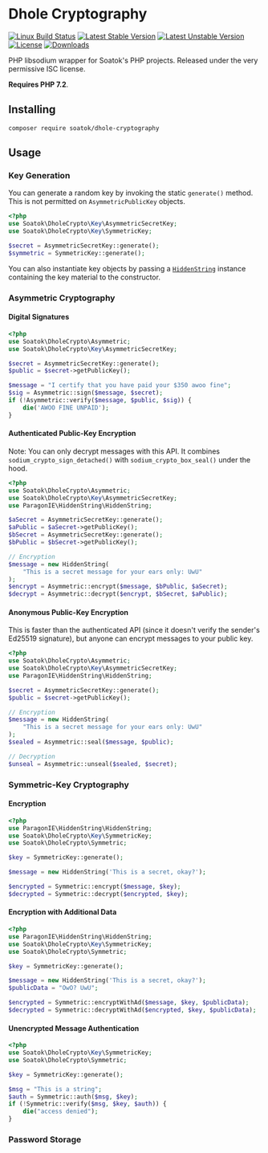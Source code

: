 # Dhole Cryptography

[![Linux Build Status](https://travis-ci.org/soatok/dhole-cryptography.svg?branch=master)](https://travis-ci.org/soatok/dhole-cryptography)
[![Latest Stable Version](https://poser.pugx.org/soatok/dhole-cryptography/v/stable)](https://packagist.org/packages/soatok/dhole-cryptography)
[![Latest Unstable Version](https://poser.pugx.org/soatok/dhole-cryptography/v/unstable)](https://packagist.org/packages/soatok/dhole-cryptography)
[![License](https://poser.pugx.org/soatok/dhole-cryptography/license)](https://packagist.org/packages/soatok/dhole-cryptography)
[![Downloads](https://img.shields.io/packagist/dt/soatok/dhole-cryptography.svg)](https://packagist.org/packages/soatok/dhole-cryptography)

PHP libsodium wrapper for Soatok's PHP projects. Released under the very
permissive ISC license.

**Requires PHP 7.2**.

## Installing

```
composer require soatok/dhole-cryptography
```

## Usage

### Key Generation

You can generate a random key by invoking the static `generate()` method. This
is not permitted on `AsymmetricPublicKey` objects.

```php
<?php
use Soatok\DholeCrypto\Key\AsymmetricSecretKey;
use Soatok\DholeCrypto\Key\SymmetricKey;

$secret = AsymmetricSecretKey::generate();
$symmetric = SymmetricKey::generate();
```

You can also instantiate key objects by passing a
[`HiddenString`](https://github.com/paragonie/hidden-string)
instance containing the key material to the constructor.

### Asymmetric Cryptography

#### Digital Signatures

```php
<?php
use Soatok\DholeCrypto\Asymmetric;
use Soatok\DholeCrypto\Key\AsymmetricSecretKey;

$secret = AsymmetricSecretKey::generate();
$public = $secret->getPublicKey();

$message = "I certify that you have paid your $350 awoo fine";
$sig = Asymmetric::sign($message, $secret);
if (!Asymmetric::verify($message, $public, $sig)) {
    die('AWOO FINE UNPAID');
}
```

#### Authenticated Public-Key Encryption

Note: You can only decrypt messages with this API. It combines 
`sodium_crypto_sign_detached()` with `sodium_crypto_box_seal()`
under the hood.

```php
<?php
use Soatok\DholeCrypto\Asymmetric;
use Soatok\DholeCrypto\Key\AsymmetricSecretKey;
use ParagonIE\HiddenString\HiddenString;

$aSecret = AsymmetricSecretKey::generate();
$aPublic = $aSecret->getPublicKey();
$bSecret = AsymmetricSecretKey::generate();
$bPublic = $bSecret->getPublicKey();

// Encryption
$message = new HiddenString(
    "This is a secret message for your ears only: UwU"
);
$encrypt = Asymmetric::encrypt($message, $bPublic, $aSecret);
$decrypt = Asymmetric::decrypt($encrypt, $bSecret, $aPublic);
```

#### Anonymous Public-Key Encryption

This is faster than the authenticated API (since it doesn't verify the sender's
Ed25519 signature), but anyone can encrypt messages to your public key.

```php
<?php
use Soatok\DholeCrypto\Asymmetric;
use Soatok\DholeCrypto\Key\AsymmetricSecretKey;
use ParagonIE\HiddenString\HiddenString;

$secret = AsymmetricSecretKey::generate();
$public = $secret->getPublicKey();

// Encryption
$message = new HiddenString(
    "This is a secret message for your ears only: UwU"
);
$sealed = Asymmetric::seal($message, $public);

// Decryption
$unseal = Asymmetric::unseal($sealed, $secret);
```

### Symmetric-Key Cryptography

#### Encryption

```php
<?php
use ParagonIE\HiddenString\HiddenString;
use Soatok\DholeCrypto\Key\SymmetricKey;
use Soatok\DholeCrypto\Symmetric;

$key = SymmetricKey::generate();

$message = new HiddenString('This is a secret, okay?');

$encrypted = Symmetric::encrypt($message, $key);
$decrypted = Symmetric::decrypt($encrypted, $key);
```

#### Encryption with Additional Data

```php
<?php
use ParagonIE\HiddenString\HiddenString;
use Soatok\DholeCrypto\Key\SymmetricKey;
use Soatok\DholeCrypto\Symmetric;

$key = SymmetricKey::generate();

$message = new HiddenString('This is a secret, okay?');
$publicData = "OwO? UwU";

$encrypted = Symmetric::encryptWithAd($message, $key, $publicData);
$decrypted = Symmetric::decryptWithAd($encrypted, $key, $publicData);
```

#### Unencrypted Message Authentication

```php
<?php
use Soatok\DholeCrypto\Key\SymmetricKey;
use Soatok\DholeCrypto\Symmetric;

$key = SymmetricKey::generate();

$msg = "This is a string";
$auth = Symmetric::auth($msg, $key);
if (!Symmetric::verify($msg, $key, $auth)) {
    die("access denied");
}
```

### Password Storage


